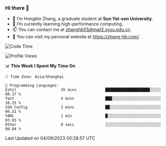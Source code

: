 ### Hi there 👋

- 🔭 I’m Hongbin Zhang, a graduate student at **Sun Yat-sen University**.
- 🌱 I’m currently learning high-performance computing.
- 📫 You can contact me at zhanghb55@mail2.sysu.edu.cn.
- 👀 You can visit my personal website at https://zhang-hb.com/.

<!--START_SECTION:waka-->
![Code Time](http://img.shields.io/badge/Code%20Time-228%20hrs%2052%20mins-blue)

![Profile Views](http://img.shields.io/badge/Profile%20Views-0-blue)

📊 **This Week I Spent My Time On** 

```text
🕑︎ Time Zone: Asia/Shanghai

💬 Programming Languages: 
Ezhil                    35 mins             ████████████████████░░░░░   80.37 % 
Text                     4 mins              ███░░░░░░░░░░░░░░░░░░░░░░   10.25 % 
SSH Config               2 mins              ██░░░░░░░░░░░░░░░░░░░░░░░   06.31 % 
YAML                     1 min               █░░░░░░░░░░░░░░░░░░░░░░░░   03.03 % 
Other                    0 secs              ░░░░░░░░░░░░░░░░░░░░░░░░░   00.04 % 
```


 Last Updated on 04/09/2023 00:28:57 UTC
<!--END_SECTION:waka-->